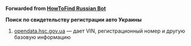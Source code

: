 **Forwarded from [HowToFind Russian Bot](https://t.me/HowToFindRU_Robot)**

**Поиск по свидетельству регистрации авто Украины**

1. [opendata.hsc.gov.ua](https://opendata.hsc.gov.ua/check-vehicle-registration-certificate) — дает VIN, регистрационный номер и другую базовую информацию